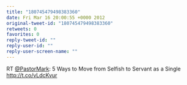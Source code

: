 ```yaml
---
title: "180745479498383360"
date: Fri Mar 16 20:00:55 +0000 2012
original-tweet-id: "180745479498383360"
retweets: 0
favorites: 0
reply-tweet-id: ""
reply-user-id: ""
reply-user-screen-name: ""
---
```

RT <a href="https://twitter.com/PastorMark">@PastorMark</a>: 5 Ways to Move from Selfish to Servant as a Single http://t.co/vLdcKvur

